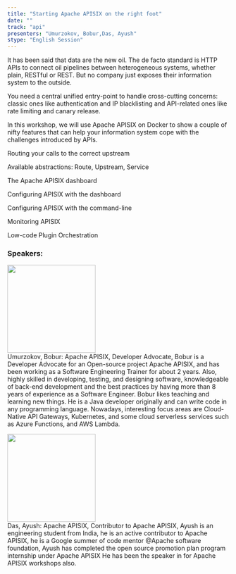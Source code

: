```yaml
---
title: "Starting Apache APISIX on the right foot"
date: "" 
track: "api"
presenters: "Umurzokov, Bobur,Das, Ayush"
stype: "English Session"
---
```

It has been said that data are the new oil. The de facto standard is HTTP APIs to connect oil pipelines between heterogeneous systems, whether plain, RESTful or REST. But no company just exposes their information system to the outside.

You need a central unified entry-point to handle cross-cutting concerns: classic ones like authentication and IP blacklisting and API-related ones like rate limiting and canary release.

In this workshop, we will use Apache APISIX on Docker to show a couple of nifty features that can help your information system cope with the challenges introduced by APIs.

Routing your calls to the correct upstream

Available abstractions: Route, Upstream, Service

The Apache APISIX dashboard

Configuring APISIX with the dashboard

Configuring APISIX with the command-line

Monitoring APISIX

Low-code Plugin Orchestration
 ### Speakers: 
 <img src="images/speaker/1108.png" width="200" /><br>Umurzokov, Bobur: Apache APISIX, Developer Advocate, Bobur is a Developer Advocate for an Open-source project Apache APISIX, and has been working as a Software Engineering Trainer for about 2 years. Also, highly skilled in developing, testing, and designing software, knowledgeable of back-end development and the best practices by having more than 8 years of experience as a Software Engineer. Bobur likes teaching and learning new things. He is a Java developer originally and can write code in any programming language. Nowadays, interesting focus areas are Cloud-Native API Gateways, Kubernetes, and some cloud serverless services such as Azure Functions, and AWS Lambda.
 <img src="images/speaker/1108_2.png" width="200" /><br>Das, Ayush: Apache APISIX, Contributor to Apache APISIX, Ayush is an engineering student from India, he is an active contributor to Apache APISIX, he is a Google summer of code mentor @Apache software foundation,
Ayush has completed the open source promotion plan program internship under Apache APISIX
He has been the speaker in for Apache APISIX workshops also.
 